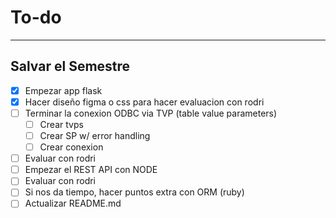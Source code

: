 # To-do
---
## Salvar el Semestre
- [X] Empezar app flask
- [X] Hacer diseño figma o css para hacer evaluacion con rodri
- [ ] Terminar la conexion ODBC via TVP (table value parameters)
    - [ ] Crear tvps
    - [ ] Crear SP w/ error handling
    - [ ] Crear conexion

- [ ] Evaluar con rodri
- [ ] Empezar el REST API con NODE
- [ ] Evaluar con rodri
- [ ] Si nos da tiempo, hacer puntos extra con ORM (ruby)
- [ ] Actualizar README.md

